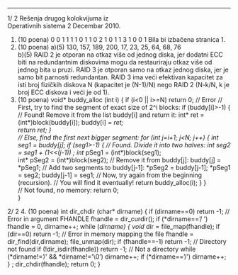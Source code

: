 --------------------------------------------------------------------------------


1/  2 
Rešenja drugog kolokvijuma iz  
Operativnih sistema 2 
Decembar 2010. 
1. (10 poena) 
0 0 1 1 1 
1 0 1 1 0 
2 1 0 1 1 
3 1 0 0 1 
Bila bi izbačena stranica 1. 
2. (10 poena) 
a)(5) 130, 157, 189, 200, 17, 23, 25, 64, 68, 76  
b)(5)    RAID   2 je otporan na otkaz   više   od jednog diska, jer dodatni   ECC biti  na 
redundantnim diskovima mogu da restauriraju otkaz  više  od  jednog  bita u  pruzi.  RAID  3  je 
otporan samo na otkaz jednog diska, jer je samo bit parnosti redundantan. RAID 3 ima veći 
efektivan kapacitet za isti broj fizičkih diskova N (kapacitet je (N-1)/N) nego RAID 2 (N-k/N, 
k je broj ECC diskova i veći je od 1). 
3. (10 poena) 
void* buddy_alloc (int i) { 
  if (i<0 || i>=N) return 0; // Error 
  // First, try to find the segment of exact size of 2^i blocks: 
  if (buddy[i]>-1) {   
    // Found! Remove it from the list buddy[i] and return it: 
    int* ret = (int*)block(buddy[i]); 
    buddy[i] = *ret;  
    return ret; 
  }   
  // Else, find the first next bigger segment: 
  for (int j=i+1; j<N; j++) { 
    int seg1 = buddy[j]; 
    if (seg1>-1) { 
      // Found. Divide it into two halves: 
      int seg2 = seg1 + (1<<(j-1))  ; 
      int* pSeg1 = (int*)block(seg1);  
      int* pSeg2 = (int*)block(seg2); 
      // Remove it from buddy[j]: 
      buddy[j] = *pSeg1; 
      // Add two segments to buddy[j-1]: 
      *pSeg2 = buddy[j-1]; 
      *pSeg1 = seg2; 
      buddy[j-1] = seg1; 
      // Now, try again from the beginning (recursion). 
      // You will find it eventually! 
      return buddy_alloc(i); 
    } 
  }   
  // Not found, no memory: 
  return 0;  
} 

2/  2 
4. (10 poena) 
int dir_chdir (char* dirname) { 
  if (dirname==0) return -1; // Error in argument 
  FHANDLE fhandle = dir_curdir(); 
  if (*dirname==’/  ’)  fhandle = 0, dirname++; 
  while (*dirname) { 
    void* dir = file_map(fhandle); 
    if (dir==0) return -1; // Error in memory mapping the file 
    fhandle = dir_find(dir,dirname); 
    file_unmap(dir); 
    if (fhandle==-1) return -1; // Directory not found 
    if (!dir_isdir(fhandle)) return -1; // Not a directory 
    while (*dirname!=’/’ && *dirname!=’\0’) dirname++; 
    if (*dirname==’/’) dirname++; 
  }  ; 
  dir_chdir(fhandle); 
  return 0; 
} 